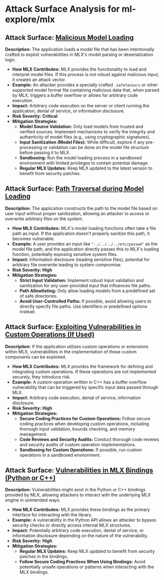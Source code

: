 # Attack Surface Analysis for ml-explore/mlx

## Attack Surface: [Malicious Model Loading](./attack_surfaces/malicious_model_loading.md)

**Description:** The application loads a model file that has been intentionally crafted to exploit vulnerabilities in MLX's model parsing or deserialization logic.
* **How MLX Contributes:** MLX provides the functionality to load and interpret model files. If this process is not robust against malicious input, it creates an attack vector.
* **Example:** An attacker provides a specially crafted `.safetensors` or other supported model format file containing malicious data that, when parsed by MLX, triggers a buffer overflow or allows for arbitrary code execution.
* **Impact:** Arbitrary code execution on the server or client running the application, denial of service, or information disclosure.
* **Risk Severity:** **Critical**
* **Mitigation Strategies:**
    * **Model Source Validation:**  Only load models from trusted and verified sources. Implement mechanisms to verify the integrity and authenticity of model files (e.g., using cryptographic signatures).
    * **Input Sanitization (Model Files):**  While difficult, explore if any pre-processing or validation can be done on the model file structure before passing it to MLX.
    * **Sandboxing:** Run the model loading process in a sandboxed environment with limited privileges to contain potential damage.
    * **Regular MLX Updates:** Keep MLX updated to the latest version to benefit from security patches.

## Attack Surface: [Path Traversal during Model Loading](./attack_surfaces/path_traversal_during_model_loading.md)

**Description:** The application constructs the path to the model file based on user input without proper sanitization, allowing an attacker to access or overwrite arbitrary files on the system.
* **How MLX Contributes:** MLX's model loading functions often take a file path as input. If the application doesn't properly sanitize this path, it becomes vulnerable.
* **Example:** A user provides an input like `"../../../../etc/passwd"` as the model file path, and the application directly passes this to MLX's loading function, potentially exposing sensitive system files.
* **Impact:** Information disclosure (reading sensitive files), potential for arbitrary file overwrite leading to system compromise.
* **Risk Severity:** **High**
* **Mitigation Strategies:**
    * **Strict Input Validation:** Implement robust input validation and sanitization for any user-provided input that influences file paths.
    * **Path Allowlisting:**  Only allow loading models from a predefined set of safe directories.
    * **Avoid User-Controlled Paths:** If possible, avoid allowing users to directly specify file paths. Use identifiers or predefined options instead.

## Attack Surface: [Exploiting Vulnerabilities in Custom Operations (If Used)](./attack_surfaces/exploiting_vulnerabilities_in_custom_operations__if_used_.md)

**Description:** If the application utilizes custom operations or extensions within MLX, vulnerabilities in the implementation of these custom components can be exploited.
* **How MLX Contributes:** MLX provides the framework for defining and integrating custom operations. If these operations are not implemented securely, they introduce risk.
* **Example:** A custom operation written in C++ has a buffer overflow vulnerability that can be triggered by specific input data passed through MLX.
* **Impact:** Arbitrary code execution, denial of service, information disclosure.
* **Risk Severity:** **High**
* **Mitigation Strategies:**
    * **Secure Coding Practices for Custom Operations:**  Follow secure coding practices when developing custom operations, including thorough input validation, bounds checking, and memory management.
    * **Code Reviews and Security Audits:**  Conduct thorough code reviews and security audits of custom operation implementations.
    * **Sandboxing for Custom Operations:** If possible, run custom operations in a sandboxed environment.

## Attack Surface: [Vulnerabilities in MLX Bindings (Python or C++)](./attack_surfaces/vulnerabilities_in_mlx_bindings__python_or_c++_.md)

**Description:** Vulnerabilities might exist in the Python or C++ bindings provided by MLX, allowing attackers to interact with the underlying MLX engine in unintended ways.
* **How MLX Contributes:** MLX provides these bindings as the primary interface for interacting with the library.
* **Example:** A vulnerability in the Python API allows an attacker to bypass security checks or directly access internal MLX structures.
* **Impact:**  Potentially arbitrary code execution, denial of service, or information disclosure depending on the nature of the vulnerability.
* **Risk Severity:** **High**
* **Mitigation Strategies:**
    * **Regular MLX Updates:** Keep MLX updated to benefit from security patches in the bindings.
    * **Follow Secure Coding Practices When Using Bindings:**  Avoid potentially unsafe operations or patterns when interacting with the MLX bindings.

